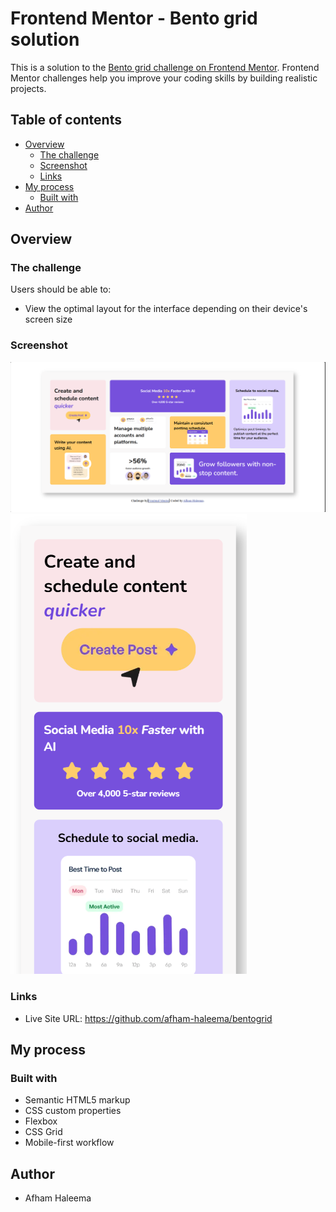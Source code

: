 # Frontend Mentor - Bento grid solution

This is a solution to the [Bento grid challenge on Frontend Mentor](https://www.frontendmentor.io/challenges/bento-grid-RMydElrlOj). Frontend Mentor challenges help you improve your coding skills by building realistic projects. 

## Table of contents

- [Overview](#overview)
  - [The challenge](#the-challenge)
  - [Screenshot](#screenshot)
  - [Links](#links)
- [My process](#my-process)
  - [Built with](#built-with)
- [Author](#author)

## Overview

### The challenge

Users should be able to:

- View the optimal layout for the interface depending on their device's screen size

### Screenshot

![](./desktop-view.png)
![](./mobile-view.png)


### Links

- Live Site URL: https://github.com/afham-haleema/bentogrid

## My process

### Built with

- Semantic HTML5 markup
- CSS custom properties
- Flexbox
- CSS Grid
- Mobile-first workflow

## Author

-  Afham Haleema 


